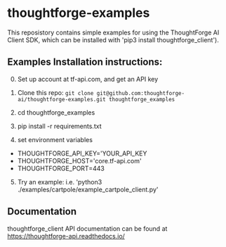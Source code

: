 # thoughtforge-examples
This reposistory contains simple examples for using the ThoughtForge AI Client SDK, which can be installed with 'pip3 install thoughtforge_client').

## Examples Installation instructions:

0. Set up account at tf-api.com, and get an API key

1. Clone this repo: `git clone git@github.com:thoughtforge-ai/thoughtforge-examples.git thoughtforge_examples`

2. cd thoughtforge_examples

3. pip install -r requirements.txt

4. set environment variables
- THOUGHTFORGE_API_KEY='YOUR_API_KEY
- THOUGHTFORGE_HOST='core.tf-api.com'
- THOUGHTFORGE_PORT=443


5. Try an example:
i.e. 'python3 ./examples/cartpole/example_cartpole_client.py'

## Documentation


thoughtforge_client API documentation can be found at https://thoughtforge-api.readthedocs.io/
